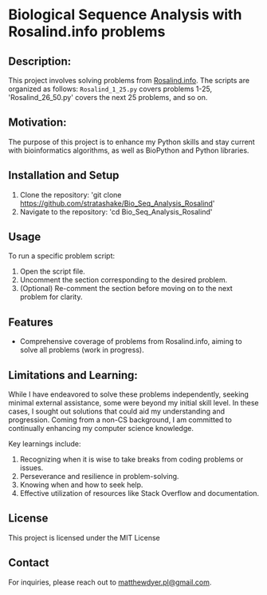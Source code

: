 # Biological Sequence Analysis with Rosalind.info problems

## Description: 
This project involves solving problems from [Rosalind.info](https://rosalind.info/problems/list-view/). 
The scripts are organized as follows: `Rosalind_1_25.py` covers problems 1-25, 'Rosalind_26_50.py' covers the next 25 problems, and so on.

## Motivation: 
The purpose of this project is to enhance my Python skills and stay current with bioinformatics algorithms, 
as well as BioPython and Python libraries.

## Installation and Setup
1. Clone the repository: 'git clone https://github.com/stratashake/Bio_Seq_Analysis_Rosalind'
2. Navigate to the repository: 'cd Bio_Seq_Analysis_Rosalind'

## Usage
To run a specific problem script:
1. Open the script file.
2. Uncomment the section corresponding to the desired problem.
3. (Optional) Re-comment the section before moving on to the next problem for clarity.

## Features
- Comprehensive coverage of problems from Rosalind.info, aiming to solve all problems (work in progress).

## Limitations and Learning:
While I have endeavored to solve these problems independently, seeking minimal external assistance, some were beyond my 
initial skill level. In these cases, I sought out solutions that could aid my understanding and progression. Coming from a
non-CS background, I am committed to continually enhancing my computer science knowledge.

Key learnings include:
1. Recognizing when it is wise to take breaks from coding problems or issues.
2. Perseverance and resilience in problem-solving.
3. Knowing when and how to seek help.
4. Effective utilization of resources like Stack Overflow and documentation.

## License
This project is licensed under the MIT License

## Contact
For inquiries, please reach out to [matthewdyer.pl@gmail.com](mailto:matthewdyer.pl@gmail.com).



